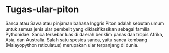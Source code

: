 # Tugas-ular-piton
Sanca atau Sawa atau pinjaman bahasa Inggris Piton adalah sebutan umum untuk semua jenis ular pembelit yang diklasifikasikan sebagai familia Pythonidae. Sanca tersebar luas di daerah beriklim panas dan tropis Afrika, Asia, dan Australia. Salah satu spesies sanca, yaitu sanca kembang (Malayopython reticulatus) merupakan ular terpanjang di dunia.
